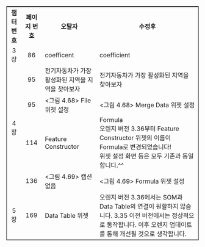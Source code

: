 <body>
<table style="border:1px solid black;margin-left:auto;margin-right:auto;">
<tr>
  <td align="center"><b>챕터 번호</b></td>
  <td align="center"><b>페이지 번호</b></td>
  <td align="center"><b>오탈자</b></td>
  <td align="center"><b>수정후</b></td>
</tr>
<tr>
  <td align="center">3장</td>
  <td align="center">86</td>
  <td>coefficent</td>
  <td>coefficient</td>
</tr>
<tr>
  <td rowspan=4 align="center">4장</td>
  <td align="center">95</td>
  <td>전기자동차가 가장 활성화된 지역을 지역을 찾아보자</td>
  <td>전기자동차가 가장 활성화된 지역을 찾아보자</td>
</tr>
<tr>
  <td align="center">95</td>
  <td><그림 4.68> File 위젯 설정</td>
  <td><그림 4.68> Merge Data 위젯 설정</td>
</tr>
<tr>
  <td align="center">114</td>
  <td>Feature Constructor</td>
  <td>Formula<br>오렌지 버전 3.36부터 Feature Constructor 위젯의 이름이 Formula로 변경되었습니다!<br>위젯 설정 화면 등은 모두 기존과 동일합니다.^^</td>
</tr>
<tr>
  <td align="center">136</td>
  <td><그림 4.69> 캡션 없음</td>
  <td><그림 4.69> Formula 위젯 설정</td>
</tr>
<tr>
  <td align="center">5장</td>
  <td align="center">169</td>
  <td>Data Table 위젯</td>
  <td>오렌지 버전 3.36에서는 SOM과 Data Table의 연결이 원할하지 않습니다. 3.35 이전 버전에서는 정상적으로 동작합니다. 이후 오렌지 업데이트를 통해 개선될 것으로 생각합니다.</td>
</tr>
</table>
</body>
